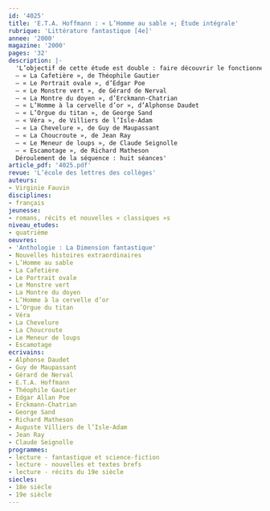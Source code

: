 ```yaml
---
id: '4025'
title: 'E.T.A. Hoffmann : « L’Homme au sable »; Étude intégrale'
rubrique: 'Littérature fantastique [4e]'
annee: '2000'
magazine: '2000'
pages: '32'
description: |-
  'L’objectif de cette étude est double : faire découvrir le fonctionnement du texte fantastique mais aussi, et surtout, faire lire les élèves. C’est pourquoi elle propose également la lecture cursive de :
  – « La Cafetière », de Théophile Gautier
  – « Le Portrait ovale », d’Edgar Poe
  – « Le Monstre vert », de Gérard de Nerval
  – « La Montre du doyen », d’Erckmann-Chatrian
  – « L’Homme à la cervelle d’or », d’Alphonse Daudet
  – « L’Orgue du titan », de George Sand
  – « Véra », de Villiers de l’Isle-Adam
  – « La Chevelure », de Guy de Maupassant
  – « La Choucroute », de Jean Ray
  – « Le Meneur de loups », de Claude Seignolle
  – « Escamotage », de Richard Matheson
  Déroulement de la séquence : huit séances'
article_pdf: '4025.pdf'
revue: 'L’école des lettres des collèges'
auteurs:
- Virginie Fauvin
disciplines:
- français
jeunesse:
- romans, récits et nouvelles « classiques »s
niveau_etudes:
- quatrième
oeuvres:
- 'Anthologie : La Dimension fantastique'
- Nouvelles histoires extraordinaires
- L’Homme au sable
- La Cafetière
- Le Portrait ovale
- Le Monstre vert
- La Montre du doyen
- L’Homme à la cervelle d’or
- L’Orgue du titan
- Véra
- La Chevelure
- La Choucroute
- Le Meneur de loups
- Escamotage
ecrivains:
- Alphonse Daudet
- Guy de Maupassant
- Gérard de Nerval
- E.T.A. Hoffmann
- Théophile Gautier
- Edgar Allan Poe
- Erckmann-Chatrian
- George Sand
- Richard Matheson
- Auguste Villiers de l’Isle-Adam
- Jean Ray
- Claude Seignolle
programmes:
- lecture - fantastique et science-fiction
- lecture - nouvelles et textes brefs
- lecture - récits du 19e siècle
siecles:
- 18e siècle
- 19e siècle
---
```

